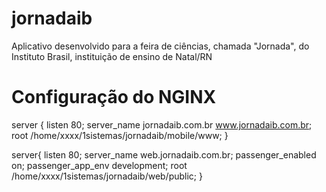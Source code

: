 # jornadaib
Aplicativo desenvolvido para a feira de ciências, chamada "Jornada", do Instituto Brasil, instituição de ensino de Natal/RN


# Configuração do NGINX

server { 
        listen 80; 
        server_name jornadaib.com.br www.jornadaib.com.br; 
        root /home/xxxx/1sistemas/jornadaib/mobile/www; 
} 
 
server{ 
        listen 80; 
        server_name web.jornadaib.com.br; 
        passenger_enabled on; 
        passenger_app_env development; 
        root /home/xxxx/1sistemas/jornadaib/web/public; 
} 

